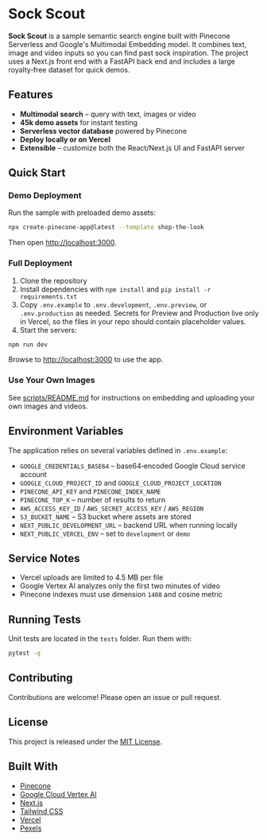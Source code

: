 # Sock Scout

**Sock Scout** is a sample semantic search engine built with Pinecone Serverless and Google's Multimodal Embedding model. It combines text, image and video inputs so you can find past sock inspiration. The project uses a Next.js front end with a FastAPI back end and includes a large royalty‑free dataset for quick demos.

## Features

- **Multimodal search** – query with text, images or video
- **45k demo assets** for instant testing
- **Serverless vector database** powered by Pinecone
- **Deploy locally or on Vercel**
- **Extensible** – customize both the React/Next.js UI and FastAPI server

## Quick Start

### Demo Deployment

Run the sample with preloaded demo assets:

```bash
npx create-pinecone-app@latest --template shop-the-look
```

Then open [http://localhost:3000](http://localhost:3000).

### Full Deployment

1. Clone the repository
2. Install dependencies with `npm install` and `pip install -r requirements.txt`
3. Copy `.env.example` to `.env.development`, `.env.preview`, or `.env.production` as needed.
   Secrets for Preview and Production live only in Vercel, so the files in your repo
   should contain placeholder values.
4. Start the servers:

```bash
npm run dev
```

Browse to [http://localhost:3000](http://localhost:3000) to use the app.

### Use Your Own Images

See [scripts/README.md](scripts/README.md) for instructions on embedding and uploading your own images and videos.

## Environment Variables

The application relies on several variables defined in `.env.example`:

- `GOOGLE_CREDENTIALS_BASE64` – base64‑encoded Google Cloud service account
- `GOOGLE_CLOUD_PROJECT_ID` and `GOOGLE_CLOUD_PROJECT_LOCATION`
- `PINECONE_API_KEY` and `PINECONE_INDEX_NAME`
- `PINECONE_TOP_K` – number of results to return
- `AWS_ACCESS_KEY_ID` / `AWS_SECRET_ACCESS_KEY` / `AWS_REGION`
- `S3_BUCKET_NAME` – S3 bucket where assets are stored
- `NEXT_PUBLIC_DEVELOPMENT_URL` – backend URL when running locally
- `NEXT_PUBLIC_VERCEL_ENV` – set to `development` or `demo`

## Service Notes

- Vercel uploads are limited to 4.5&nbsp;MB per file
- Google Vertex AI analyzes only the first two minutes of video
- Pinecone indexes must use dimension `1408` and cosine metric

## Running Tests

Unit tests are located in the `tests` folder. Run them with:

```bash
pytest -q
```

## Contributing

Contributions are welcome! Please open an issue or pull request.

## License

This project is released under the [MIT License](LICENSE).

## Built With

- [Pinecone](https://www.pinecone.io/)
- [Google Cloud Vertex AI](https://cloud.google.com/vertex-ai/)
- [Next.js](https://nextjs.org/)
- [Tailwind CSS](https://tailwindcss.com/)
- [Vercel](https://vercel.com/)
- [Pexels](https://www.pexels.com/)
